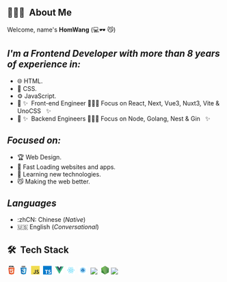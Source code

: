 ## 🦸🏻‍♂️ &nbsp;About Me

Welcome, name's **HomWang** (:computer::dark_sunglasses: :smirk_cat:)

## _I'm a Frontend Developer with more than 8 years of experience in:_

- :globe_with_meridians: HTML.
- :art: CSS.
- :gear: JavaScript.
- :large_blue_circle: ✨ &nbsp;Front-end Engineer 🧑🏻‍💻 Focus on React, Next, Vue3, Nuxt3, Vite & UnoCSS &nbsp; ✨
- :red_circle: ✨ &nbsp;Backend Engineers 🧑🏻‍💻 Focus on Node, Golang, Nest & Gin &nbsp; ✨

## _Focused on:_
- :trophy: Web Design.
- :rocket: Fast Loading websites and apps.
- :closed_book: Learning new technologies.
- :smirk_cat: Making the web better.

## _Languages_
- :zhCN: Chinese (_Native_)
- :us: English (_Conversational_)

## 🛠 &nbsp;Tech Stack
<code><img height="20" src="https://raw.githubusercontent.com/github/explore/80688e429a7d4ef2fca1e82350fe8e3517d3494d/topics/html/html.png"></code>&nbsp;
<code><img height="20" src="https://raw.githubusercontent.com/github/explore/80688e429a7d4ef2fca1e82350fe8e3517d3494d/topics/css/css.png"></code>&nbsp;
<code><img height="20" src="https://raw.githubusercontent.com/github/explore/80688e429a7d4ef2fca1e82350fe8e3517d3494d/topics/javascript/javascript.png"></code>&nbsp;
<code><img height="20" src="https://raw.githubusercontent.com/github/explore/80688e429a7d4ef2fca1e82350fe8e3517d3494d/topics/typescript/typescript.png"></code>&nbsp;
<code><img height="20" src="https://raw.githubusercontent.com/github/explore/80688e429a7d4ef2fca1e82350fe8e3517d3494d/topics/vue/vue.png"></code>&nbsp;
<code><img height="20" src="https://raw.githubusercontent.com/github/explore/80688e429a7d4ef2fca1e82350fe8e3517d3494d/topics/react/react.png"></code>&nbsp;
<code><img height="20" src="https://raw.githubusercontent.com/github/explore/80688e429a7d4ef2fca1e82350fe8e3517d3494d/topics/webpack/webpack.png"></code>&nbsp;
<code><img height="20" src="https://vitejs.dev/logo.svg"></code>&nbsp;
<code><img height="20" src="https://raw.githubusercontent.com/github/explore/80688e429a7d4ef2fca1e82350fe8e3517d3494d/topics/nodejs/nodejs.png"></code>
<code><img height="20" src="https://go.dev/favicon.ico"></code>&nbsp;
